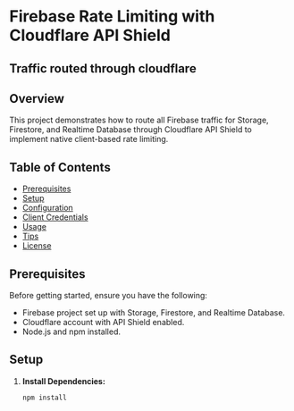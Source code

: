# Firebase Rate Limiting with Cloudflare API Shield
## Traffic routed through cloudflare

## Overview

This project demonstrates how to route all Firebase traffic for Storage, Firestore, and Realtime Database through Cloudflare API Shield to implement native client-based rate limiting.

## Table of Contents

- [Prerequisites](#prerequisites)
- [Setup](#setup)
- [Configuration](#configuration)
- [Client Credentials](#client-credentials)
- [Usage](#usage)
- [Tips](#tips)
- [License](#license)

## Prerequisites

Before getting started, ensure you have the following:

- Firebase project set up with Storage, Firestore, and Realtime Database.
- Cloudflare account with API Shield enabled.
- Node.js and npm installed.

## Setup

1. **Install Dependencies:**
   ```bash
   npm install
